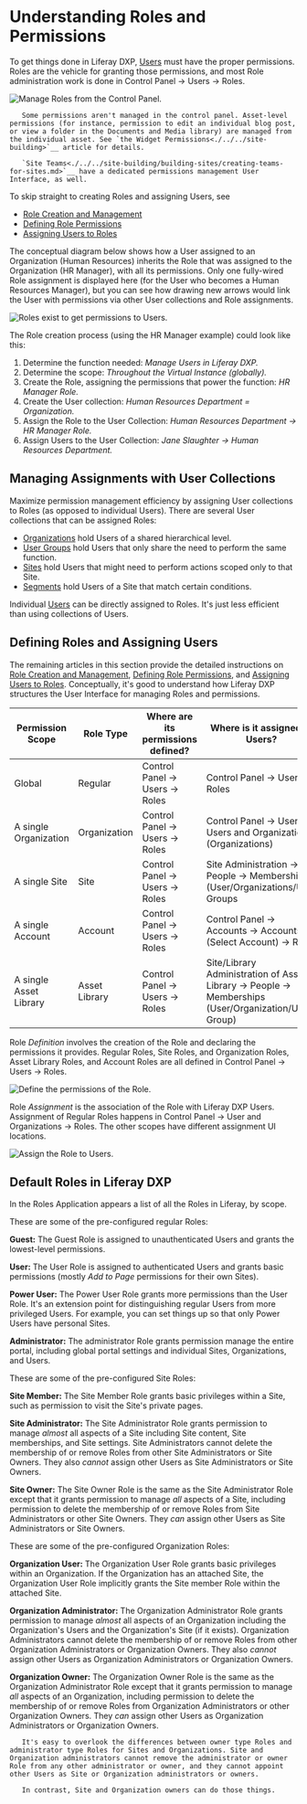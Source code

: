 # Understanding Roles and Permissions

To get things done in Liferay DXP, [Users](./../users/understanding-users.md) must have the proper permissions. Roles are the vehicle for granting those permissions, and most Role administration work is done in Control Panel &rarr; Users &rarr; Roles.

![Manage Roles from the Control Panel.](./understanding-roles-and-permissions/images/03.png)

```note::
   Some permissions aren't managed in the control panel. Asset-level permissions (for instance, permission to edit an individual blog post, or view a folder in the Documents and Media library) are managed from the individual asset. See `the Widget Permissions<./../../site-building>`__ article for details.

   `Site Teams<./../../site-building/building-sites/creating-teams-for-sites.md>`__ have a dedicated permissions management User Interface, as well.
```

To skip straight to creating Roles and assigning Users, see

- [Role Creation and Management](./role-creation-and-management.md)
- [Defining Role Permissions](./defining-roles-and-permissions.md)
- [Assigning Users to Roles](./assigning-users-to-roles.md)

The conceptual diagram below shows how a User assigned to an Organization (Human Resources) inherits the Role that was assigned to the Organization (HR Manager), with all its permissions. Only one fully-wired Role assignment is displayed here (for the User who becomes a Human Resources Manager), but you can see how drawing new arrows would link the User with permissions via other User collections and Role assignments.

![Roles exist to get permissions to Users.](./understanding-roles-and-permissions/images/02.png)

The Role creation process (using the HR Manager example) could look like this:

1. Determine the function needed: _Manage Users in Liferay DXP._
1. Determine the scope: _Throughout the Virtual Instance (globally)._
1. Create the Role, assigning the permissions that power the function: _HR Manager Role._
1. Create the User collection: _Human Resources Department = Organization._
1. Assign the Role to the User Collection: _Human Resources Department &rarr; HR Manager Role._
1. Assign Users to the User Collection: _Jane Slaughter &rarr; Human Resources Department._

## Managing Assignments with User Collections

Maximize permission management efficiency by assigning User collections to Roles (as opposed to individual Users). There are several User collections that can be assigned Roles:

- [Organizations](./../organizations/understanding-organizations.md) hold Users of a shared hierarchical level.
- [User Groups](./../user-groups/creating-and-managing-user-groups.md) hold Users that only share the need to perform the same function.
- [Sites](./../../site-building/building-sites/adding-members-to-sites.md) hold Users that might need to perform actions scoped only to that Site. <!-- Don't really understand this one -->
- [Segments](./../../site-building/personalizing-site-experience/segmentation/creating-and-managing-user-segments.md) hold Users of a Site that match certain conditions.

Individual [Users](./../users/understanding-users.md) can be directly assigned to Roles. It's just less efficient than using collections of Users.

## Defining Roles and Assigning Users

The remaining articles in this section provide the detailed instructions on [Role Creation and Management](./role-creation-and-management.md), [Defining Role Permissions](defining-role-permissions.md), and [Assigning Users to Roles](./assigning-user-to-roles.md). Conceptually, it's good to understand how Liferay DXP structures the User Interface for managing Roles and permissions.

| Permission Scope | Role Type | Where are its permissions defined?      | Where is it assigned to Users? |
| ---------------- | --------- | --------------------------------------- | -------- |
| Global           | Regular   | Control Panel &rarr; Users &rarr; Roles | Control Panel &rarr; Users &rarr; Roles |
| A single Organization | Organization | Control Panel &rarr; Users &rarr; Roles | Control Panel &rarr; Users &rarr; Users and Organizations (Organizations) |
| A single Site    | Site   | Control Panel &rarr; Users &rarr; Roles | Site Administration &rarr; People &rarr; Memberships (User/Organizations/User Groups |
| A single Account | Account   | Control Panel &rarr; Users &rarr; Roles | Control Panel &rarr; Accounts &rarr; Accounts (Select Account) &rarr; Roles |
| A single Asset Library | Asset Library | Control Panel &rarr; Users &rarr; Roles | Site/Library Administration of Asset Library &rarr; People &rarr; Memberships (User/Organization/User Group) |

Role _Definition_ involves the creation of the Role and declaring the permissions it provides. Regular Roles, Site Roles, and Organization Roles, Asset Library Roles, and Account Roles are all defined in Control Panel &rarr; Users &rarr; Roles.

![Define the permissions of the Role.](./understanding-roles-and-permissions/images/04.png)

Role _Assignment_ is the association of the Role with Liferay DXP Users. Assignment of Regular Roles happens in Control Panel &rarr; User and Organizations &rarr; Roles. The other scopes have different assignment UI locations.

![Assign the Role to Users.](./understanding-roles-and-permissions/images/05.png)

## Default Roles in Liferay DXP

In the Roles Application appears a list of all the Roles in Liferay, by scope. 

These are some of the pre-configured regular Roles:

**Guest:** The Guest Role is assigned to unauthenticated Users and grants the lowest-level permissions. 

**User:** The User Role is assigned to authenticated Users and grants basic permissions (mostly *Add to Page* permissions for their own Sites).

**Power User:** The Power User Role grants more permissions than the User Role. It's an extension point for distinguishing regular Users from more privileged Users. For example, you can set things up so that only Power Users have personal Sites.

**Administrator:** The administrator Role grants permission manage the entire portal, including global portal settings and individual Sites, Organizations, and Users.

These are some of the pre-configured Site Roles:

**Site Member:** The Site Member Role grants basic privileges within a Site, such as permission to visit the Site's private pages.

**Site Administrator:** The Site Administrator Role grants permission to manage *almost* all aspects of a Site including Site content, Site memberships, and Site settings. Site Administrators cannot delete the membership of or remove Roles from other Site Administrators or Site Owners. They also *cannot* assign other Users as Site Administrators or Site Owners.

**Site Owner:** The Site Owner Role is the same as the Site Administrator Role except that it grants permission to manage *all* aspects of a Site, including permission to delete the membership of or remove Roles from Site Administrators or other Site Owners. They *can* assign other Users as Site Administrators or Site Owners.

These are some of the pre-configured Organization Roles:

**Organization User:** The Organization User Role grants basic privileges within an Organization. If the Organization has an attached Site, the Organization User Role implicitly grants the Site member Role within the attached Site.

**Organization Administrator:** The Organization Administrator Role grants permission to manage *almost* all aspects of an Organization including the Organization's Users and the Organization's Site (if it exists). Organization Administrators cannot delete the membership of or remove Roles from other Organization Administrators or Organization Owners. They also *cannot* assign other Users as Organization Administrators or Organization Owners.

**Organization Owner:** The Organization Owner Role is the same as the Organization Administrator Role except that it grants permission to manage *all* aspects of an Organization, including permission to delete the membership of or remove Roles from Organization Administrators or other Organization Owners. They *can* assign other Users as Organization Administrators or Organization Owners.

```note::
   It's easy to overlook the differences between owner type Roles and administrator type Roles for Sites and Organizations. Site and Organization administrators cannot remove the administrator or owner Role from any other administrator or owner, and they cannot appoint other Users as Site or Organization administrators or owners.

   In contrast, Site and Organization owners can do those things.
```

<!-- Preserving this for inclusion in a Creating and Managing Roles article
## Deleting Asset Containers Deletes their Assets

A Web Content Folder contains Web Content articles. The Web Content Folder is an asset container, and the Web Content Article is an asset. It's possible to give a Role permission to delete an asset container without giving the Role permission to delete individual assets. In that case, beware: if a Role assignee deletes an asset container with individual assets in it, the individual assets themselves are deleted as well.

| Asset Container | Asset |
| --------------- | ------- |

Besides Web Content Folders, examples of asset containers include Bookmarks Folders, Message Boards Categories, Wiki Nodes, and Documents and Media Folders.
-->

